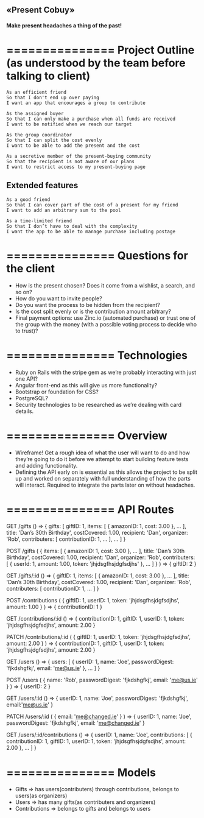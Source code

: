 ## «Present Cobuy» ##
#### Make present headaches a thing of the past! ####

===============
Project Outline (as understood by the team before talking to client)
===============

```
As an efficient friend
So that I don't end up over paying
I want an app that encourages a group to contribute

As the assigned buyer
So that I can only make a purchase when all funds are received
I want to be notified when we reach our target

As the group coordinator
So that I can split the cost evenly
I want to be able to add the present and the cost

As a secretive member of the present-buying community
So that the recipient is not aware of our plans
I want to restrict access to my present-buying page
```


Extended features
-----------------

```
As a good friend
So that I can cover part of the cost of a present for my friend
I want to add an arbitrary sum to the pool

As a time-limited friend
So that I don’t have to deal with the complexity
I want the app to be able to manage purchase including postage
```

===============
Questions for the client
===============

* How is the present chosen? Does it come from a wishlist, a search, and so on?
* How do you want to invite people?
* Do you want the process to be hidden from the recipient?
* Is the cost split evenly or is the contribution amount arbitrary?
* Final payment options: use Zinc.io (automated purchase) or trust one of the group with the money (with a possible voting process to decide who to trust)?

===============
Technologies
===============

* Ruby on Rails with the stripe gem as we’re probably interacting with just one API?
* Angular front-end as this will give us more functionality?
* Bootstrap or foundation for CSS?
* PostgreSQL?
* Security technologies to be researched as we’re dealing with card details.

===============
Overview
===============

* Wireframe! Get a rough idea of what the user will want to do and how they’re going to do it before we attempt to start building feature tests and adding functionality.
* Defining the API early on is essential as this allows the project to be split up and worked on separately with full understanding of how the parts will interact. Required to integrate the parts later on without headaches.

===============
API Routes
===============

GET /gifts () => { gifts: [ giftID: 1, items: [ { amazonID: 1, cost: 3.00 }, … ], title: 'Dan’s 30th Birthday', costCovered: 1.00, recipient: 'Dan', organizer: 'Rob', contributers: [ contributionID: 1, … ], … ] }

POST /gifts ( { items: [ { amazonID: 1, cost: 3.00 }, … ], title: 'Dan’s 30th Birthday', costCovered: 1.00, recipient: 'Dan', organizer: 'Rob', contributers: [ { userId: 1, amount: 1.00, token: 'jhjdsgfhsjdgfsdjhs' }, … ] } ) => { giftID: 2 }

GET /gifts/:id () => { giftID: 1, items: [ { amazonID: 1, cost: 3.00 }, … ], title: 'Dan’s 30th Birthday', costCovered: 1.00, recipient: 'Dan', organizer: 'Rob', contributers: [ contributionID: 1, … ] }

POST /contributions ( { giftID: 1, userID: 1, token: 'jhjdsgfhsjdgfsdjhs', amount: 1.00 } ) => { contributionID: 1 }

GET /contributions/:id () => { contributionID: 1, giftID: 1, userID: 1, token: 'jhjdsgfhsjdgfsdjhs', amount: 2.00 }

PATCH /contributions/:id ( { giftID: 1, userID: 1, token: 'jhjdsgfhsjdgfsdjhs', amount: 2.00 } ) => { contributionID: 1, giftID: 1, userID: 1, token: 'jhjdsgfhsjdgfsdjhs', amount: 2.00 }

GET /users () => { users: [ { userID: 1, name: 'Joe', passwordDigest: 'fjkdshgfkj', email: 'me@us.ie' }, … ] }

POST /users ( { name: 'Rob', passwordDigest: 'fjkdshgfkj', email: 'me@us.ie' } ) => { userID: 2 }

GET /users/:id () => { userID: 1, name: 'Joe', passwordDigest: 'fjkdshgfkj', email:'me@us.ie' }

PATCH /users/:id ( { email: 'me@changed.ie' } ) => { userID: 1, name: 'Joe', passwordDigest: 'fjkdshgfkj', email: 'me@changed.ie' }

GET /users/:id/contributions () => { userID: 1, name: 'Joe', contributions: [ { contributionID: 1, giftID: 1, userID: 1, token: 'jhjdsgfhsjdgfsdjhs', amount: 2.00 }, … ] }


===============
Models
===============

- Gifts => has users(contributers) through contributions, belongs to users(as organizers)
- Users => has many gifts(as contributers and organizers)
- Contributions => belongs to gifts and belongs to users



